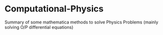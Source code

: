 # Computational-Physics
Summary of some mathematica methods to solve Physics Problems (mainly solving O/P differential equations)
